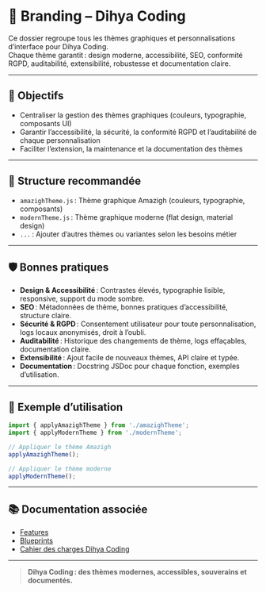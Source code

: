 # 🎨 Branding – Dihya Coding

Ce dossier regroupe tous les thèmes graphiques et personnalisations d’interface pour Dihya Coding.  
Chaque thème garantit : design moderne, accessibilité, SEO, conformité RGPD, auditabilité, extensibilité, robustesse et documentation claire.

---

## 🚀 Objectifs

- Centraliser la gestion des thèmes graphiques (couleurs, typographie, composants UI)
- Garantir l’accessibilité, la sécurité, la conformité RGPD et l’auditabilité de chaque personnalisation
- Faciliter l’extension, la maintenance et la documentation des thèmes

---

## 📁 Structure recommandée

- `amazighTheme.js` : Thème graphique Amazigh (couleurs, typographie, composants)
- `modernTheme.js` : Thème graphique moderne (flat design, material design)
- `...` : Ajouter d’autres thèmes ou variantes selon les besoins métier

---

## 🛡️ Bonnes pratiques

- **Design & Accessibilité** : Contrastes élevés, typographie lisible, responsive, support du mode sombre.
- **SEO** : Métadonnées de thème, bonnes pratiques d’accessibilité, structure claire.
- **Sécurité & RGPD** : Consentement utilisateur pour toute personnalisation, logs locaux anonymisés, droit à l’oubli.
- **Auditabilité** : Historique des changements de thème, logs effaçables, documentation claire.
- **Extensibilité** : Ajout facile de nouveaux thèmes, API claire et typée.
- **Documentation** : Docstring JSDoc pour chaque fonction, exemples d’utilisation.

---

## 📝 Exemple d’utilisation

```js
import { applyAmazighTheme } from './amazighTheme';
import { applyModernTheme } from './modernTheme';

// Appliquer le thème Amazigh
applyAmazighTheme();

// Appliquer le thème moderne
applyModernTheme();
```

---

## 📚 Documentation associée

- [Features](../../features/README.md)
- [Blueprints](../blueprints/README.md)
- [Cahier des charges Dihya Coding](../../../../docs/user_guide/README.md)

---

> **Dihya Coding : des thèmes modernes, accessibles, souverains et documentés.**